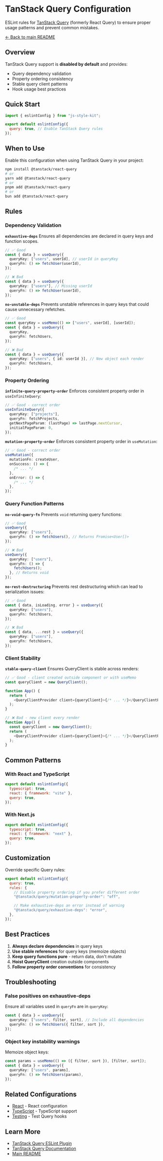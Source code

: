 # TanStack Query Configuration

ESLint rules for [TanStack Query](https://tanstack.com/query) (formerly React Query) to ensure proper usage patterns and prevent common mistakes.

[← Back to main README](../../../README.md)

## Overview

TanStack Query support is **disabled by default** and provides:

- Query dependency validation
- Property ordering consistency
- Stable query client patterns
- Hook usage best practices

## Quick Start

```js
import { eslintConfig } from "js-style-kit";

export default eslintConfig({
  query: true, // Enable TanStack Query rules
});
```

## When to Use

Enable this configuration when using TanStack Query in your project:

```bash
npm install @tanstack/react-query
# or
yarn add @tanstack/react-query
# or
pnpm add @tanstack/react-query
# or
bun add @tanstack/react-query
```

## Rules

### Dependency Validation

**`exhaustive-deps`**
Ensures all dependencies are declared in query keys and function scopes.

```ts
// ✅ Good
const { data } = useQuery({
  queryKey: ["users", userId], // userId in queryKey
  queryFn: () => fetchUser(userId),
});

// ❌ Bad
const { data } = useQuery({
  queryKey: ["users"], // Missing userId
  queryFn: () => fetchUser(userId),
});
```

**`no-unstable-deps`**
Prevents unstable references in query keys that could cause unnecessary refetches.

```ts
// ✅ Good
const queryKey = useMemo(() => ["users", userId], [userId]);
const { data } = useQuery({
  queryKey,
  queryFn: fetchUsers,
});

// ❌ Bad
const { data } = useQuery({
  queryKey: ["users", { id: userId }], // New object each render
  queryFn: fetchUsers,
});
```

### Property Ordering

**`infinite-query-property-order`**
Enforces consistent property order in `useInfiniteQuery`:

```ts
// ✅ Good - correct order
useInfiniteQuery({
  queryKey: ["projects"],
  queryFn: fetchProjects,
  getNextPageParam: (lastPage) => lastPage.nextCursor,
  initialPageParam: 0,
});
```

**`mutation-property-order`**
Enforces consistent property order in `useMutation`:

```ts
// ✅ Good - correct order
useMutation({
  mutationFn: createUser,
  onSuccess: () => {
    /* ... */
  },
  onError: () => {
    /* ... */
  },
});
```

### Query Function Patterns

**`no-void-query-fn`**
Prevents `void` returning query functions:

```ts
// ✅ Good
useQuery({
  queryKey: ["users"],
  queryFn: () => fetchUsers(), // Returns Promise<User[]>
});

// ❌ Bad
useQuery({
  queryKey: ["users"],
  queryFn: () => {
    fetchUsers();
  }, // Returns void
});
```

**`no-rest-destructuring`**
Prevents rest destructuring which can lead to serialization issues:

```ts
// ✅ Good
const { data, isLoading, error } = useQuery({
  queryKey: ["users"],
  queryFn: fetchUsers,
});

// ❌ Bad
const { data, ...rest } = useQuery({
  queryKey: ["users"],
  queryFn: fetchUsers,
});
```

### Client Stability

**`stable-query-client`**
Ensures QueryClient is stable across renders:

```ts
// ✅ Good - client created outside component or with useMemo
const queryClient = new QueryClient();

function App() {
  return (
    <QueryClientProvider client={queryClient}>{/* ... */}</QueryClientProvider>
  );
}

// ❌ Bad - new client every render
function App() {
  const queryClient = new QueryClient();
  return (
    <QueryClientProvider client={queryClient}>{/* ... */}</QueryClientProvider>
  );
}
```

## Common Patterns

### With React and TypeScript

```js
export default eslintConfig({
  typescript: true,
  react: { framework: "vite" },
  query: true,
});
```

### With Next.js

```js
export default eslintConfig({
  typescript: true,
  react: { framework: "next" },
  query: true,
});
```

## Customization

Override specific Query rules:

```js
export default eslintConfig({
  query: true,
  rules: {
    // Disable property ordering if you prefer different order
    "@tanstack/query/mutation-property-order": "off",

    // Make exhaustive-deps an error instead of warning
    "@tanstack/query/exhaustive-deps": "error",
  },
});
```

## Best Practices

1. **Always declare dependencies** in query keys
2. **Use stable references** for query keys (memoize objects)
3. **Keep query functions pure** - return data, don't mutate
4. **Hoist QueryClient** creation outside components
5. **Follow property order conventions** for consistency

## Troubleshooting

### False positives on exhaustive-deps

Ensure all variables used in `queryFn` are in `queryKey`:

```ts
const { data } = useQuery({
  queryKey: ["users", filter, sort], // Include all dependencies
  queryFn: () => fetchUsers({ filter, sort }),
});
```

### Object key instability warnings

Memoize object keys:

```ts
const params = useMemo(() => ({ filter, sort }), [filter, sort]);
const { data } = useQuery({
  queryKey: ["users", params],
  queryFn: () => fetchUsers(params),
});
```

## Related Configurations

- [React](../react/README.md) - React configuration
- [TypeScript](../typescript/README.md) - TypeScript support
- [Testing](../testing/README.md) - Test Query hooks

## Learn More

- [TanStack Query ESLint Plugin](https://tanstack.com/query/latest/docs/eslint/eslint-plugin-query)
- [TanStack Query Documentation](https://tanstack.com/query/latest)
- [Main README](../../../README.md)
